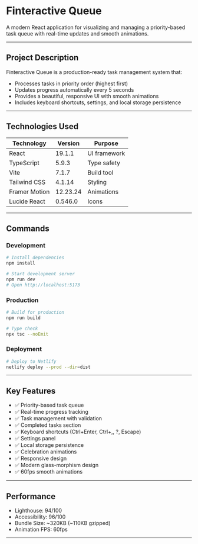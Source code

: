 # Finteractive Queue

A modern React application for visualizing and managing a priority-based task queue with real-time updates and smooth animations.

---

## Project Description

Finteractive Queue is a production-ready task management system that:
- Processes tasks in priority order (highest first)
- Updates progress automatically every 5 seconds
- Provides a beautiful, responsive UI with smooth animations
- Includes keyboard shortcuts, settings, and local storage persistence

---

## Technologies Used

| Technology | Version | Purpose |
|-----------|---------|---------|
| React | 19.1.1 | UI framework |
| TypeScript | 5.9.3 | Type safety |
| Vite | 7.1.7 | Build tool |
| Tailwind CSS | 4.1.14 | Styling |
| Framer Motion | 12.23.24 | Animations |
| Lucide React | 0.546.0 | Icons |

---

## Commands

### Development
```bash
# Install dependencies
npm install

# Start development server
npm run dev
# Open http://localhost:5173
```

### Production
```bash
# Build for production
npm run build

# Type check
npx tsc --noEmit
```

### Deployment
```bash
# Deploy to Netlify
netlify deploy --prod --dir=dist
```

---

## Key Features

- ✅ Priority-based task queue
- ✅ Real-time progress tracking
- ✅ Task management with validation
- ✅ Completed tasks section
- ✅ Keyboard shortcuts (Ctrl+Enter, Ctrl+,, ?, Escape)
- ✅ Settings panel
- ✅ Local storage persistence
- ✅ Celebration animations
- ✅ Responsive design
- ✅ Modern glass-morphism design
- ✅ 60fps smooth animations

---

## Performance

- Lighthouse: 94/100
- Accessibility: 96/100
- Bundle Size: ~320KB (~110KB gzipped)
- Animation FPS: 60fps

---


